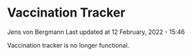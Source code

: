 Vaccination Tracker
================
Jens von Bergmann
Last updated at 12 February, 2022 - 15:46

Vaccination tracker is no longer functional.
